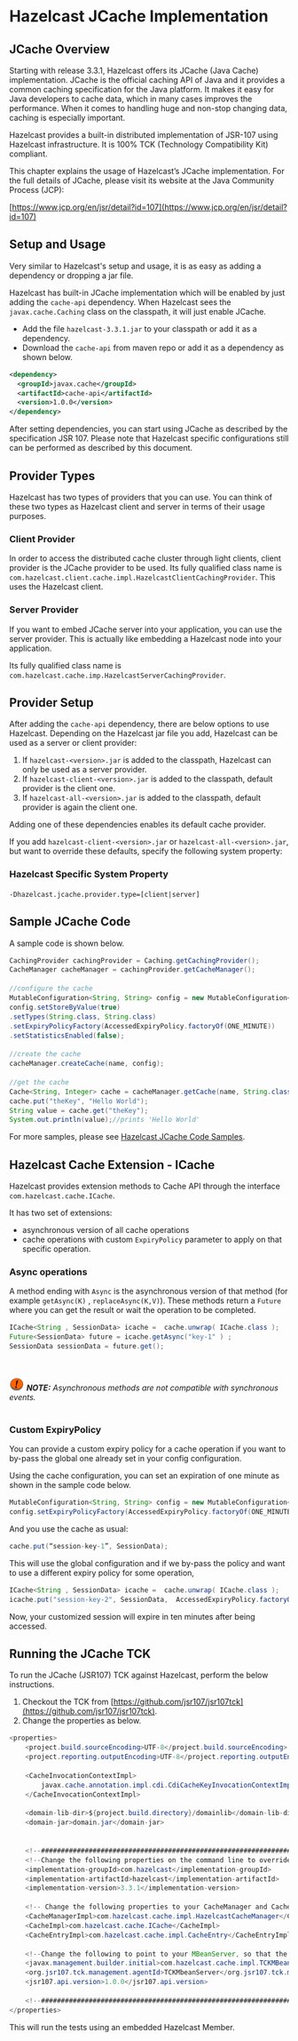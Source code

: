 
# Hazelcast JCache Implementation

## JCache Overview

Starting with release 3.3.1, Hazelcast offers its JCache (Java Cache) implementation. JCache is the official caching API of 
Java and it provides a common caching specification for the Java platform. It makes it easy for Java developers to cache
data, which in many cases improves the performance.  When it comes to handling huge and non-stop changing data, 
caching is especially important.

Hazelcast provides a built-in distributed implementation of JSR-107 using Hazelcast infrastructure. 
It is 100% TCK (Technology Compatibility Kit) compliant. 

This chapter explains the usage of Hazelcast’s JCache implementation. For the full details of JCache, 
please visit its website at the Java Community Process (JCP):

[https://www.jcp.org/en/jsr/detail?id=107](https://www.jcp.org/en/jsr/detail?id=107)

## Setup and Usage

Very similar to Hazelcast's setup and usage, it is as easy as adding a dependency or dropping a jar file.

Hazelcast has built-in JCache implementation which will be enabled by just adding the `cache-api` dependency. When Hazelcast sees the `javax.cache.Caching` class on the classpath, it will just enable JCache.

- Add the file `hazelcast-3.3.1.jar` to your classpath or add it as a dependency.
- Download the `cache-api` from maven repo or add it as a dependency as shown below.

```xml
<dependency>
  <groupId>javax.cache</groupId>
  <artifactId>cache-api</artifactId>
  <version>1.0.0</version>
</dependency>
```
After setting dependencies, you can start using JCache as described by the specification JSR 107. Please note that Hazelcast specific configurations still can be performed as described by this document.


## Provider Types

Hazelcast has two types of providers that you can use. You can think of these two types as Hazelcast client and server in terms of their usage purposes.


### Client Provider

In order to access the distributed cache cluster through light clients, client provider is the JCache provider to be used. 
Its fully qualified class name is `com.hazelcast.client.cache.impl.HazelcastClientCachingProvider`.
This uses the Hazelcast client.

### Server Provider

If you want to embed JCache server into your application, you can use the server provider. This is actually like embedding a Hazelcast node into your application.

Its fully qualified class name is `com.hazelcast.cache.imp.HazelcastServerCachingProvider`.

## Provider Setup

After adding the `cache-api` dependency, there are below options to use Hazelcast. Depending on the Hazelcast jar file you add, Hazelcast can be used as a server or client provider:

1. If `hazelcast-<version>.jar` is added to the classpath, Hazelcast can only be used as a server provider. 
2. If `hazelcast-client-<version>.jar` is added to the classpath, default provider is the client one.
3. If `hazelcast-all-<version>.jar` is added to the classpath, default provider is again the client one.

Adding one of these dependencies enables its default cache provider. 

If you add `hazelcast-client-<version>.jar` or `hazelcast-all-<version>.jar`, but want to override these defaults, specify the following system property:

### Hazelcast Specific System Property

`-Dhazelcast.jcache.provider.type=[client|server]`



## Sample JCache Code

A sample code is shown below.

```java
CachingProvider cachingProvider = Caching.getCachingProvider();
CacheManager cacheManager = cachingProvider.getCacheManager();

//configure the cache
MutableConfiguration<String, String> config = new MutableConfiguration<String, String>();
config.setStoreByValue(true)
.setTypes(String.class, String.class)
.setExpiryPolicyFactory(AccessedExpiryPolicy.factoryOf(ONE_MINUTE))
.setStatisticsEnabled(false);

//create the cache
cacheManager.createCache(name, config);

//get the cache
Cache<String, Integer> cache = cacheManager.getCache(name, String.class, String.class);
cache.put("theKey", "Hello World");
String value = cache.get("theKey");
System.out.println(value);//prints 'Hello World'
```

For more samples, please see [Hazelcast JCache Code Samples](https://github.com/hazelcast/hazelcast-code-samples/tree/master/jcache/src/main/java/com/hazelcast/examples).
                      
 

## Hazelcast Cache Extension - ICache

Hazelcast provides extension methods to Cache API through the interface `com.hazelcast.cache.ICache`. 

It has two set of extensions:

* asynchronous version of all cache operations
* cache operations with custom `ExpiryPolicy` parameter to apply on that specific operation.


### Async operations

A method ending with `Async` is the asynchronous version of that method (for example `getAsync(K)` , `replaceAsync(K,V)`). These methods return a `Future` where you can get the result or wait the operation to be completed.


```java
ICache<String , SessionData> icache =  cache.unwrap( ICache.class );
Future<SessionData> future = icache.getAsync("key-1" ) ;
SessionData sessionData = future.get();
```
<br></br>
![image](images/NoteSmall.jpg) ***NOTE:*** *Asynchronous methods are not compatible with synchronous events.*
<br></br>

### Custom ExpiryPolicy

You can provide a custom expiry policy for a cache operation if you want to by-pass the global one already set in your config configuration.

Using the cache configuration, you can set an expiration of one minute as shown in the sample code below.

```java
MutableConfiguration<String, String> config = new MutableConfiguration<String, String>();
config.setExpiryPolicyFactory(AccessedExpiryPolicy.factoryOf(ONE_MINUTE));
```

And you use the cache as usual:


```java
cache.put(“session-key-1”, SessionData);
```

This will use the global configuration and if we by-pass the policy and want to use a different expiry policy for some operation,

```java
ICache<String , SessionData> icache =  cache.unwrap( ICache.class );
icache.put("session-key-2", SessionData,  AccessedExpiryPolicy.factoryOf(TEN_MINUTE) );
```

Now, your customized session will expire in ten minutes after being accessed.

## Running the JCache TCK

To run the JCache (JSR107) TCK against Hazelcast, perform the below instructions.

1. Checkout the TCK from [https://github.com/jsr107/jsr107tck](https://github.com/jsr107/jsr107tck).
2. Change the properties as below.


```java
<properties>
    <project.build.sourceEncoding>UTF-8</project.build.sourceEncoding>
    <project.reporting.outputEncoding>UTF-8</project.reporting.outputEncoding>

    <CacheInvocationContextImpl>
        javax.cache.annotation.impl.cdi.CdiCacheKeyInvocationContextImpl
    </CacheInvocationContextImpl>

    <domain-lib-dir>${project.build.directory}/domainlib</domain-lib-dir>
    <domain-jar>domain.jar</domain-jar>


    <!--################################################################################################################-->
    <!--Change the following properties on the command line to override with the coordinates for your implementation-->
    <implementation-groupId>com.hazelcast</implementation-groupId>
    <implementation-artifactId>hazelcast</implementation-artifactId>
    <implementation-version>3.3.1</implementation-version>

    <!-- Change the following properties to your CacheManager and Cache implementation. Used by the unwrap tests. -->
    <CacheManagerImpl>com.hazelcast.cache.impl.HazelcastCacheManager</CacheManagerImpl>
    <CacheImpl>com.hazelcast.cache.ICache</CacheImpl>
    <CacheEntryImpl>com.hazelcast.cache.impl.CacheEntry</CacheEntryImpl>

    <!--Change the following to point to your MBeanServer, so that the TCK can resolve it. -->
    <javax.management.builder.initial>com.hazelcast.cache.impl.TCKMBeanServerBuilder</javax.management.builder.initial>
    <org.jsr107.tck.management.agentId>TCKMbeanServer</org.jsr107.tck.management.agentId>
    <jsr107.api.version>1.0.0</jsr107.api.version>

    <!--################################################################################################################-->
</properties>
```

This will run the tests using an embedded Hazelcast Member.